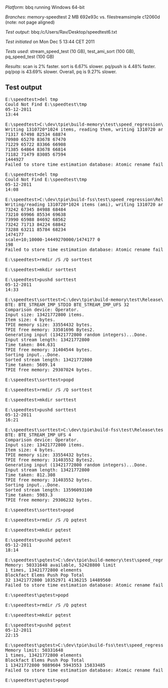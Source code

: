 *Platform*: bbq running Windows 64-bit

*Branches*: memory-speedtest 2 MB 692e93c vs. filestreamsimple c12060d (note: not page aligned)

*Test output*: bbq:/c/Users/Rav/Desktop/speedtest6.txt

*Test initiated* on Mon Dec 5 13:44 CET 2011

*Tests used*: stream_speed_test (10 GB), test_ami_sort (100 GB), pq_speed_test (100 GB)

*Results*: scan is 2% faster. sort is 6.67% slower. pq/push is 4.48% faster. pq/pop is 43.69% slower. Overall, pq is 9.27% slower.

Test output
-----------

<pre>
E:\speedtest>del tmp 
Could Not Find E:\speedtest\tmp
05-12-2011 
13:44

E:\speedtest>C:\dev\tpie\build-memory\test\speed_regression\Release\stream_speed_test_2mb.exe 5 1310720 
Writing 1310720*1024 items, reading them, writing 1310720 arrays, reading them
71317 67498 82534 68874
70980 65270 83678 67470
71229 65722 83366 66908
71385 64864 83678 66814
71182 71479 83085 67594
1444927
Failed to store time estimation database: Atomic rename failed

E:\speedtest>del tmp 
Could Not Find E:\speedtest\tmp
05-12-2011 
14:08

E:\speedtest>C:\dev\tpie\build-fss\test\speed_regression\Release\stream_speed_test.exe 5 1310720 
Writing/reading 1310720*1024 items (ami), writing 1310720 arrays, reading them (ami)
73242 67345 84988 68484
73210 69966 85534 69638
73990 65988 84692 68562
73242 71713 84224 68842
73288 63211 85784 68234
1474177
scale=10;10000-14449270000/1474177 0
198
Failed to store time estimation database: Atomic rename failed

E:\speedtest>rmdir /S /Q sorttest 

E:\speedtest>mkdir sorttest 

E:\speedtest>pushd sorttest 
05-12-2011 
14:33

E:\speedtest\sorttest>C:\dev\tpie\build-memory\test\Release\test_ami_sort_2mb.exe -v -t 13421772800 
BTE: BTE_STREAM_IMP_STDIO BTE_STREAM_IMP_UFS 32
Comparison device: Operator.
Input size: 13421772800 items.
Item size: 4 bytes.
TPIE memory size: 33554432 bytes.
TPIE free memory: 33501696 Bytes2.
Generating input (13421772800 random integers)...Done.
Input stream length: 13421772800
Time taken: 844.631
TPIE free memory: 31404544 bytes.
Sorting input...Done.
Sorted stream length: 13421772800
Time taken: 5609.14
TPIE free memory: 29307024 bytes.

E:\speedtest\sorttest>popd

E:\speedtest>rmdir /S /Q sorttest 

E:\speedtest>mkdir sorttest 

E:\speedtest>pushd sorttest 
05-12-2011 
16:21

E:\speedtest\sorttest>C:\dev\tpie\build-fss\test\Release\test_ami_sort.exe -v -t 13421772800 
BTE: BTE_STREAM_IMP_UFS 4
Comparison device: Operator.
Input size: 13421772800 items.
Item size: 4 bytes.
TPIE memory size: 33554432 bytes.
TPIE free memory: 31403552 Bytes2.
Generating input (13421772800 random integers)...Done.
Input stream length: 13421772800
Time taken: 812.308
TPIE free memory: 31403552 bytes.
Sorting input...Done.
Sorted stream length: 13596093100
Time taken: 5983.3
TPIE free memory: 29306232 bytes.

E:\speedtest\sorttest>popd

E:\speedtest>rmdir /S /Q pqtest 

E:\speedtest>mkdir pqtest 

E:\speedtest>pushd pqtest 
05-12-2011 
18:14

E:\speedtest\pqtest>C:\dev\tpie\build-memory\test\speed_regression\Release\pq_speed_test_2mb.exe 1 13421772800 50331648 
Memory: 50331648 available, 52428800 limit
1 times, 13421772800 elements
Blockfact Elems Push Pop Total
32 13421772800 10352971 4136215 14489560
Failed to store time estimation database: Atomic rename failed

E:\speedtest\pqtest>popd

E:\speedtest>rmdir /S /Q pqtest 

E:\speedtest>mkdir pqtest 

E:\speedtest>pushd pqtest 
05-12-2011 
22:15

E:\speedtest\pqtest>C:\dev\tpie\build-fss\test\speed_regression\Release\pq_speed_test.exe 1 13421772800 50331648 
Memory limit: 50331648
1 times, 13421772800 elements
Blockfact Elems Push Pop Total
1 13421772800 9889604 5943553 15833485
Failed to store time estimation database: Atomic rename failed

E:\speedtest\pqtest>popd
</pre>
